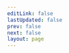 ```yaml
---
editLink: false
lastUpdated: false
prev: false
next: false
layout: page
---
```


<script setup>
import SiteHome from "vitepress-sls-blog-tmpl/src/SiteHome.vue";

const hero = {
  name: "Антифеминизм",
  text: "text",
  tagline: "antifem",
  // image:
  //   src: /logo.png
  //   alt: VitePress
  actions: [
    {
      theme: "brand",
      text: "Описание проекта",
      link: "/ru/doc/",
    },
    {
      theme: "alt",
      text: "Поддержать проект",
      link: "/ru/page/donate",
    },
    {
      theme: "alt",
      text: "Наш Telegram канал",
      link: "https://t.me/antifem_battle",
    },
  ],
}
const features = [
  {
    icon: "🛠️",
    title: "Антифем это равноправие",
    details: "За что выступает движение антифеминизм",
    link: "/ru/doc/what-the-antifeminism-movement-stands-for",
    linkText: "Читать о",
  },
  {
    title: "Правда о современном феминизме",
    details: "описание",
    link: "/ru/doc/the-truth-about-modern-feminism",
    linkText: "Читать о",
  },
  {
    // #icon:
    // #  src: /cool-feature-icon.svg
    // #  width
    // #  height
    // #  alt
    title: "Как победить феминизм",
    details: "описание",
    linkText: "Читать о",
    link: "/ru/doc/how-to-defeat-feminism",
  },
]
</script>

<SiteHome :hero="hero" :features="features">

</SiteHome>

